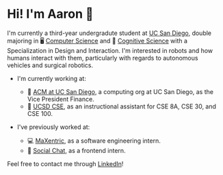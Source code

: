 # Hi! I'm Aaron 👋

I'm currently a third-year undergradute student at [UC San Diego](https://ucsd.edu), double majoring in 🖥 [Computer Science](https://cse.ucsd.edu) and 🧠 [Cognitive Science](https://cogsci.ucsd.edu) with a Specialization in Design and Interaction. I'm interested in robots and how humans interact with them, particularly with regards to autonomous vehicles and surgical robotics. 

* I'm currently working at:
  * 🔷 [ACM at UC San Diego](https://acmucsd.org), a computing org at UC San Diego, as the Vice President Finance.
  * 🔱 [UCSD CSE](https://cse.ucsd.edu), as an instructional assistant for CSE 8A, CSE 30, and CSE 100.

* I've previously worked at:
  * 💻 [MaXentric](https://maxentric.com), as a software engineering intern.
  * 🏢 [Social Chat](https://socialchat.ai), as a frontend intern.
  
Feel free to contact me through [LinkedIn](https://www.linkedin.com/in/aaron-x-yu/)!
